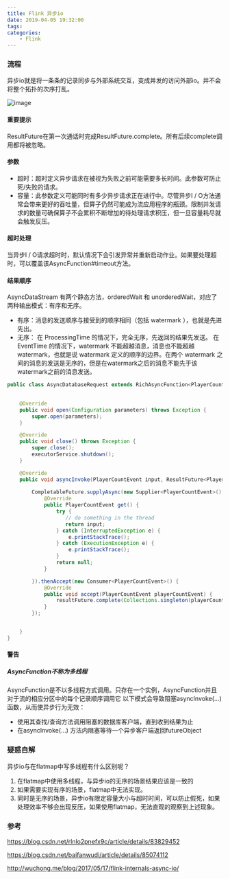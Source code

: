 ```yaml
---
title: Flink 异步io
date: 2019-04-05 19:32:00
tags:
categories:
    - Flink
---
```



### 流程
异步io就是将一条条的记录同步与外部系统交互，变成并发的访问外部io。并不会将整个拓扑的次序打乱。


![image](https://note.youdao.com/yws/api/personal/file/FBB25A7C831A440E8E277105AC26AB4B?method=download&shareKey=79c7e084232004a26c44e76e38a5e5e5)


#### 重要提示
ResultFuture在第一次通话时完成ResultFuture.complete。所有后续complete调用都将被忽略。

#### 参数

* 超时：超时定义异步请求在被视为失败之前可能需要多长时间。此参数可防止死/失败的请求。
* 容量：此参数定义可能同时有多少异步请求正在进行中。尽管异步I / O方法通常会带来更好的吞吐量，但算子仍然可能成为流应用程序的瓶颈。限制并发请求的数量可确保算子不会累积不断增加的待处理请求积压，但一旦容量耗尽就会触发反压。

#### 超时处理
当异步I / O请求超时时，默认情况下会引发异常并重新启动作业。如果要处理超时，可以覆盖该AsyncFunction#timeout方法。

#### 结果顺序
AsyncDataStream 有两个静态方法，orderedWait 和 unorderedWait，对应了两种输出模式：有序和无序。

* 有序：消息的发送顺序与接受到的顺序相同（包括 watermark ），也就是先进先出。
* 无序：
在 ProcessingTime 的情况下，完全无序，先返回的结果先发送。
在 EventTime 的情况下，watermark 不能超越消息，消息也不能超越 watermark，也就是说 watermark 定义的顺序的边界。在两个 watermark 之间的消息的发送是无序的，但是在watermark之后的消息不能先于该watermark之前的消息发送。

```java
public class AsyncDatabaseRequest extends RichAsyncFunction<PlayerCountEvent, PlayerCountEvent> {

  
    @Override
    public void open(Configuration parameters) throws Exception {
        super.open(parameters);
    }

    @Override
    public void close() throws Exception {
        super.close();
        executorService.shutdown();
    }

    @Override
    public void asyncInvoke(PlayerCountEvent input, ResultFuture<PlayerCountEvent> resultFuture) throws Exception {
        
        CompletableFuture.supplyAsync(new Supplier<PlayerCountEvent>() {
            @Override
            public PlayerCountEvent get() {
                try {
                   // do something in the thread 
                   return input;
                } catch (InterruptedException e) {
                    e.printStackTrace();
                } catch (ExecutionException e) {
                    e.printStackTrace();
                }
                return null;
            }

        }).thenAccept(new Consumer<PlayerCountEvent>() {
            @Override
            public void accept(PlayerCountEvent playerCountEvent) {
                resultFuture.complete(Collections.singleton(playerCountEvent));
            }
        });


    }
}
```

#### 警告
##### AsyncFunction不称为多线程
AsyncFunction是不以多线程方式调用。只存在一个实例，AsyncFunction并且对于流的相应分区中的每个记录顺序调用它
以下模式会导致阻塞asyncInvoke(...)函数，从而使异步行为无效：
* 使用其查找/查询方法调用阻塞的数据库客户端，直到收到结果为止
* 在asyncInvoke(...) 方法内阻塞等待一个异步客户端返回futureObject


### 疑惑自解

异步io与在flatmap中写多线程有什么区别呢？

1. 在flatmap中使用多线程，与异步io的无序的场景结果应该是一致的
2. 如果需要实现有序的场景，flatmap中无法实现。
3. 同时是无序的场景，异步io有限定容量大小与超时时间，可以防止假死，如果处理效率不够会出现反压，如果使用flatmap，无法直观的观察到上述现象。

### 参考

https://blog.csdn.net/rlnlo2pnefx9c/article/details/83829452

https://blog.csdn.net/baifanwudi/article/details/85074112

http://wuchong.me/blog/2017/05/17/flink-internals-async-io/